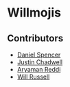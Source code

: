 # Willmojis


## Contributors
- [Daniel Spencer](https://github.com/danielfspencer)
- [Justin Chadwell](https://github.com/jedevc)
- [Aryaman Reddi](https://github.com/AryamanReddi99)
- [Will Russell](https://github.com/wrussell1999)
